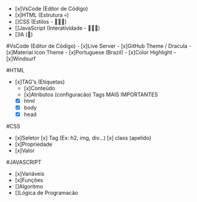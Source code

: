 
- [x]VsCode (Editor de Código)
- [x]HTML (Estrutura 💀)
- []CSS (Estilos - 🧑🏽‍🦱)
- []JavaScript (Interatividade - 🏃🏽‍♂️)
- []IA (🤖)



#VsCode (Editor de Código)
    - [x]Live Server
    - [x]GitHub Theme / Dracula
    - [x]Material Icon Theme
    - [x]Portuguese (Brazil)
    - [x]Color Highlight
    - [x]Windsurf
    
#HTML

- [x]TAG's (Etiquetas)
    - [x]Conteúdo
    - [x]Atributos (configuracão)
    Tags MAIS IMPORTANTES
    - [x] html
    - [x] body
    - [x] head

#CSS
- [x]Seletor
    [x] Tag (Ex: h2, img, div...)
    [x] class (apelido)
- [x]Propriedade
- [x]Valor

#JAVASCRIPT

- [x]Variáveis
- [x]Funções 
- []Algoritmo
- []Lógica de Programacão